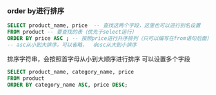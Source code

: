 ### order by进行排序
```sql
SELECT product_name, price  -- 查找这两个字段，这里也可以进行别名设置
FROM product -- 要查找的表（优先于select运行）
ORDER BY price ASC ; -- 按照price进行升序排列（只可以编写在from语句后面）
-- asc从小到大排序，可以省略，  desc从大到小排序
```
排序字符串，会按照首字母从小到大顺序进行排序
可以设置多个字段
```sql
SELECT product_name, category_name, price
FROM product
ORDER BY category_name ASC, price DESC;
```


###


<!--stackedit_data:
eyJoaXN0b3J5IjpbMTA4MzA5Mzg1NCwtMTM0MzkyODE5NSwtMj
A4ODc0NjYxMl19
-->